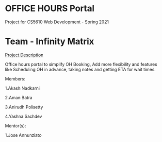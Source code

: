 # OFFICE HOURS Portal

Project for CS5610 Web Development - Spring 2021

# Team - Infinity Matrix

[Project Description](https://docs.google.com/document/d/12tVdeUMr2IjqQSkFAXFcPnXmNJ99LP5iNLbFs9YO9CQ/edit?ts=60595a77)

Office hours portal to simplify OH Booking, Add more flexibility and features like Scheduling OH in advance, taking notes and getting ETA for wait times.

Members:

1.Akash Nadkarni

2.Aman Batra

3.Anirudh Polisetty

4.Yashna Sachdev

Mentor(s):

1.Jose Annunziato
